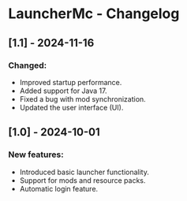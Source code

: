 # LauncherMc - Changelog

## [1.1] - 2024-11-16
### Changed:
- Improved startup performance.
- Added support for Java 17.
- Fixed a bug with mod synchronization.
- Updated the user interface (UI).

## [1.0] - 2024-10-01
### New features:
- Introduced basic launcher functionality.
- Support for mods and resource packs.
- Automatic login feature.
